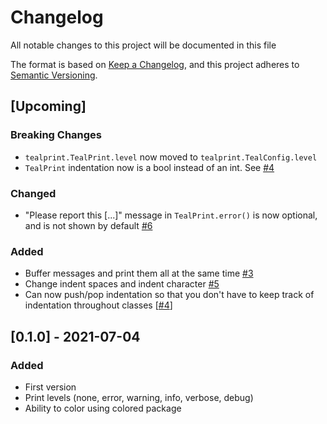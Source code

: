 # Changelog

All notable changes to this project will be documented in this file

The format is based on [Keep a Changelog](https://keepachangelog.com/en/1.0.0/),
and this project adheres to [Semantic Versioning](https://semver.org/spec/v2.0.0.html).

## [Upcoming]

### Breaking Changes

- `tealprint.TealPrint.level` now moved to `tealprint.TealConfig.level`
- `TealPrint` indentation now is a bool instead of an int. See [#4](https://github.com/Senth/tealprint/issues/4)

### Changed

- "Please report this [...]" message in `TealPrint.error()` is now optional, and is not shown by default [#6](https://github.com/Senth/tealprint/issues/6)

### Added

- Buffer messages and print them all at the same time [#3](https://github.com/Senth/tealprint/issues/3)
- Change indent spaces and indent character [#5](https://github.com/Senth/tealprint/issues/5)
- Can now push/pop indentation so that you don't have to keep track of indentation throughout classes [[#4](https://github.com/Senth/tealprint/issues/4)]

## [0.1.0] - 2021-07-04

### Added

- First version
- Print levels (none, error, warning, info, verbose, debug)
- Ability to color using colored package
